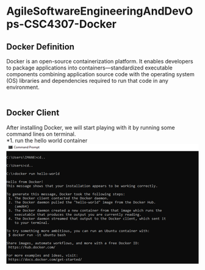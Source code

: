 # AgileSoftwareEngineeringAndDevOps-CSC4307-Docker <br />
## Docker Definition <br />
Docker is an open-source containerization platform. It enables developers to package applications into containers—standardized executable components combining application source code with the operating system (OS) libraries and dependencies required to run that code in any environment. <br /> <br />
## Docker Client <br />
After installing Docker, we will start playing with it by running some command lines on terminal. <br />
*1.	run the hello world container <br />
![](Screenshots/Picture1.PNG)
